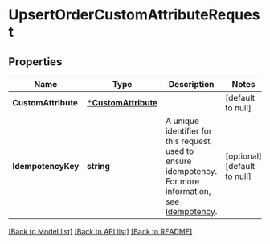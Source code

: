 # UpsertOrderCustomAttributeRequest

## Properties
Name | Type | Description | Notes
------------ | ------------- | ------------- | -------------
**CustomAttribute** | [***CustomAttribute**](CustomAttribute.md) |  | [default to null]
**IdempotencyKey** | **string** | A unique identifier for this request, used to ensure idempotency.  For more information, see [Idempotency](https://developer.squareup.com/docs/build-basics/common-api-patterns/idempotency). | [optional] [default to null]

[[Back to Model list]](../README.md#documentation-for-models) [[Back to API list]](../README.md#documentation-for-api-endpoints) [[Back to README]](../README.md)

